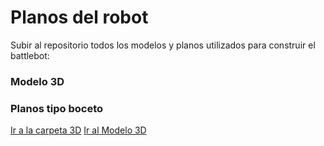 # Planos del robot

Subir al repositorio todos los modelos y planos utilizados para construir el battlebot:

### Modelo 3D
### Planos tipo boceto


[Ir a la carpeta 3D](./3D/)
[Ir al Modelo 3D](#modelo-3d)
